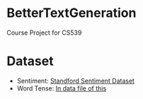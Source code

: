 # BetterTextGeneration
Course Project for CS539

# Dataset
- Sentiment: [Standford Sentiment Dataset](http://ai.stanford.edu/~amaas/data/sentiment/)
- Word Tense: [In data file of this](ftp://ftp.cis.upenn.edu/pub/xtag/morph-1.5/morph-1.5.tar.gz)
